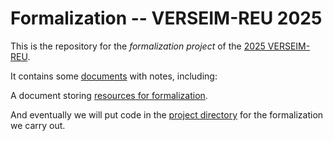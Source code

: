 # Formalization -- VERSEIM-REU 2025

This is the repository for the *formalization project* of the [2025
VERSEIM-REU](https://sites.tufts.edu/verseimreu/).

It contains some [documents](/documents/) with notes, including:

A document storing [resources for
formalization](/documents/resources.md).

And eventually we will put code in the [project
directory](VERSEIM2025) for the formalization we carry out.
